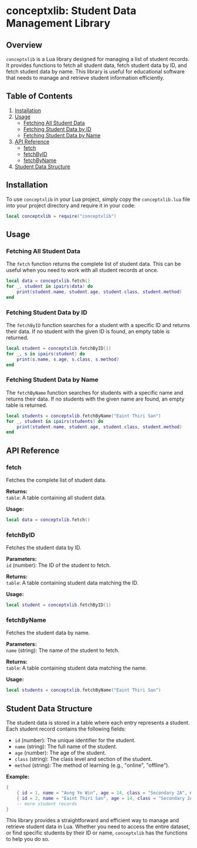 # conceptxlib: Student Data Management Library

## Overview

`conceptxlib` is a Lua library designed for managing a list of student records. It provides functions to fetch all student data, fetch student data by ID, and fetch student data by name. This library is useful for educational software that needs to manage and retrieve student information efficiently.

## Table of Contents

1. [Installation](#installation)
2. [Usage](#usage)
    - [Fetching All Student Data](#fetching-all-student-data)
    - [Fetching Student Data by ID](#fetching-student-data-by-id)
    - [Fetching Student Data by Name](#fetching-student-data-by-name)
3. [API Reference](#api-reference)
    - [fetch](#fetch)
    - [fetchByID](#fetchbyid)
    - [fetchByName](#fetchbyname)
4. [Student Data Structure](#student-data-structure)

## Installation

To use `conceptxlib` in your Lua project, simply copy the `conceptxlib.lua` file into your project directory and require it in your code:

```lua
local conceptxlib = require("conceptxlib")
```

## Usage

### Fetching All Student Data

The `fetch` function returns the complete list of student data. This can be useful when you need to work with all student records at once.

```lua
local data = conceptxlib.fetch()
for _, student in ipairs(data) do
    print(student.name, student.age, student.class, student.method)
end
```

### Fetching Student Data by ID

The `fetchByID` function searches for a student with a specific ID and returns their data. If no student with the given ID is found, an empty table is returned.

```lua
local student = conceptxlib.fetchByID(1)
for _, s in ipairs(student) do
    print(s.name, s.age, s.class, s.method)
end
```

### Fetching Student Data by Name

The `fetchByName` function searches for students with a specific name and returns their data. If no students with the given name are found, an empty table is returned.

```lua
local students = conceptxlib.fetchByName("Eaint Thiri San")
for _, student in ipairs(students) do
    print(student.name, student.age, student.class, student.method)
end
```

## API Reference

### fetch

Fetches the complete list of student data.

**Returns:**  
`table`: A table containing all student data.

**Usage:**

```lua
local data = conceptxlib.fetch()
```

### fetchByID

Fetches the student data by ID.

**Parameters:**  
`id` (number): The ID of the student to fetch.

**Returns:**  
`table`: A table containing student data matching the ID.

**Usage:**

```lua
local student = conceptxlib.fetchByID(1)
```

### fetchByName

Fetches the student data by name.

**Parameters:**  
`name` (string): The name of the student to fetch.

**Returns:**  
`table`: A table containing student data matching the name.

**Usage:**

```lua
local students = conceptxlib.fetchByName("Eaint Thiri San")
```

## Student Data Structure

The student data is stored in a table where each entry represents a student. Each student record contains the following fields:

- `id` (number): The unique identifier for the student.
- `name` (string): The full name of the student.
- `age` (number): The age of the student.
- `class` (string): The class level and section of the student.
- `method` (string): The method of learning (e.g., "online", "offline").

**Example:**

```lua
{
    { id = 1, name = "Aung Ye Win", age = 14, class = "Secondary 2A", method = "online" },
    { id = 2, name = "Eaint Thiri San", age = 14, class = "Secondary 2A", method = "online" },
    -- more student records
}
```

This library provides a straightforward and efficient way to manage and retrieve student data in Lua. Whether you need to access the entire dataset, or find specific students by their ID or name, `conceptxlib` has the functions to help you do so.